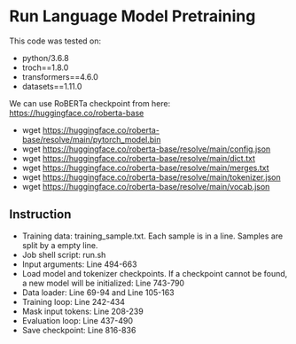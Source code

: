 # Run Language Model Pretraining

This code was tested on:
* python/3.6.8
* troch==1.8.0
* transformers==4.6.0
* datasets==1.11.0

We can use RoBERTa checkpoint from here: https://huggingface.co/roberta-base
* wget https://huggingface.co/roberta-base/resolve/main/pytorch_model.bin
* wget https://huggingface.co/roberta-base/resolve/main/config.json
* wget https://huggingface.co/roberta-base/resolve/main/dict.txt
* wget https://huggingface.co/roberta-base/resolve/main/merges.txt
* wget https://huggingface.co/roberta-base/resolve/main/tokenizer.json
* wget https://huggingface.co/roberta-base/resolve/main/vocab.json


## Instruction
* Training data: training_sample.txt. Each sample is in a line. Samples are split by a empty line.
* Job shell script: run.sh
* Input arguments: Line 494-663
* Load model and tokenizer checkpoints. If a checkpoint cannot be found, a new model will be initialized: Line 743-790
* Data loader: Line 69-94 and Line 105-163
* Training loop: Line 242-434
* Mask input tokens: Line 208-239
* Evaluation loop: Line 437-490
* Save checkpoint: Line 816-836 
